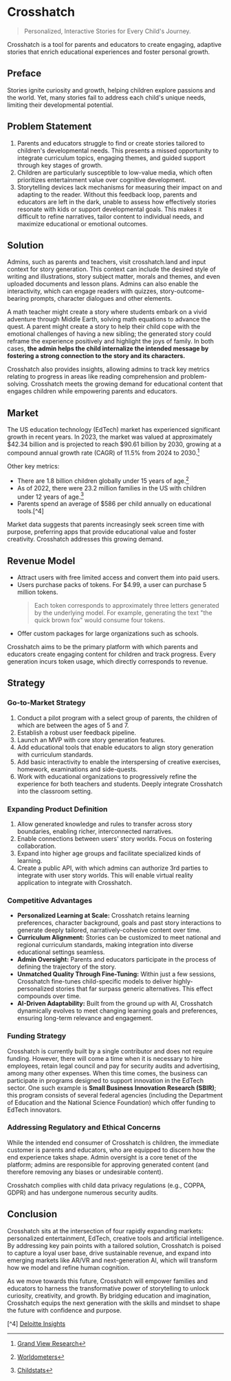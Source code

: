 # Crosshatch

> Personalized, Interactive Stories for Every Child's Journey.

Crosshatch is a tool for parents and educators to create engaging, adaptive stories that enrich
educational experiences and foster personal growth.

## Preface

Stories ignite curiosity and growth, helping children explore passions and the world. Yet, many
stories fail to address each child's unique needs, limiting their developmental potential.

## Problem Statement

1. Parents and educators struggle to find or create stories tailored to children's developmental
   needs. This presents a missed opportunity to integrate curriculum topics, engaging themes, and
   guided support through key stages of growth.
2. Children are particularly susceptible to low-value media, which often prioritizes entertainment
   value over cognitive development.
3. Storytelling devices lack mechanisms for measuring their impact on and adapting to the reader.
   Without this feedback loop, parents and educators are left in the dark, unable to assess how
   effectively stories resonate with kids or support developmental goals. This makes it difficult to
   refine narratives, tailor content to individual needs, and maximize educational or emotional
   outcomes.

## Solution

Admins, such as parents and teachers, visit crosshatch.land and input context for story generation.
This context can include the desired style of writing and illustrations, story subject matter,
morals and themes, and even uploaded documents and lesson plans. Admins can also enable the
interactivity, which can engage readers with quizzes, story-outcome-bearing prompts, character
dialogues and other elements.

A math teacher might create a story where students embark on a vivid adventure through Middle Earth,
solving math equations to advance the quest. A parent might create a story to help their child cope
with the emotional challenges of having a new sibling; the generated story could reframe the
experience positively and highlight the joys of family. In both cases, **the admin helps the child
internalize the intended message by fostering a strong connection to the story and its characters.**

Crosshatch also provides insights, allowing admins to track key metrics relating to progress in
areas like reading comprehension and problem-solving. Crosshatch meets the growing demand for
educational content that engages children while empowering parents and educators.

## Market

The US education technology (EdTech) market has experienced significant growth in recent years. In
2023, the market was valued at approximately $42.34 billion and is projected to reach $90.61 billion
by 2030, growing at a compound annual growth rate (CAGR) of 11.5% from 2024 to 2030.[^1]

Other key metrics:

- There are 1.8 billion children globally under 15 years of age.[^2]
- As of 2022, there were 23.2 million families in the US with children under 12 years of age.[^3]
- Parents spend an average of $586 per child annually on educational tools.[^4]

Market data suggests that parents increasingly seek screen time with purpose, preferring apps that
provide educational value and foster creativity. Crosshatch addresses this growing demand.

## Revenue Model

- Attract users with free limited access and convert them into paid users.
- Users purchase packs of tokens. For $4.99, a user can purchase 5 million tokens.
  > Each token corresponds to approximately three letters generated by the underlying model. For
  > example, generating the text "the quick brown fox" would consume four tokens.
- Offer custom packages for large organizations such as schools.

Crosshatch aims to be the primary platform with which parents and educators create engaging content
for children and track progress. Every generation incurs token usage, which directly corresponds to
revenue.

## Strategy

### Go-to-Market Strategy

1. Conduct a pilot program with a select group of parents, the children of which are between the
   ages of 5 and 7.
2. Establish a robust user feedback pipeline.
3. Launch an MVP with core story generation features.
4. Add educational tools that enable educators to align story generation with curriculum standards.
5. Add basic interactivity to enable the interspersing of creative exercises, homework, examinations
   and side-quests.
6. Work with educational organizations to progressively refine the experience for both teachers and
   students. Deeply integrate Crosshatch into the classroom setting.

### Expanding Product Definition

1. Allow generated knowledge and rules to transfer across story boundaries, enabling richer,
   interconnected narratives.
2. Enable connections between users' story worlds. Focus on fostering collaboration.
3. Expand into higher age groups and facilitate specialized kinds of learning.
4. Create a public API, with which admins can authorize 3rd parties to integrate with user story
   worlds. This will enable virtual reality application to integrate with Crosshatch.

### Competitive Advantages

- **Personalized Learning at Scale:** Crosshatch retains learning preferences, character background,
  goals and past story interactions to generate deeply tailored, narratively-cohesive content over
  time.
- **Curriculum Alignment:** Stories can be customized to meet national and regional curriculum
  standards, making integration into diverse educational settings seamless.
- **Admin Oversight:** Parents and educators participate in the process of defining the trajectory
  of the story.
- **Unmatched Quality Through Fine-Tuning:** Within just a few sessions, Crosshatch fine-tunes
  child-specific models to deliver highly-personalized stories that far surpass generic
  alternatives. This effect compounds over time.
- **AI-Driven Adaptability:** Built from the ground up with AI, Crosshatch dynamically evolves to
  meet changing learning goals and preferences, ensuring long-term relevance and engagement.

### Funding Strategy

Crosshatch is currently built by a single contributor and does not require funding. However, there
will come a time when it is necessary to hire employees, retain legal council and pay for security
audits and advertising, among many other expenses. When this time comes, the business can
participate in programs designed to support innovation in the EdTech sector. One such example is
**Small Business Innovation Research (SBIR)**; this program consists of several federal agencies
(including the Department of Education and the National Science Foundation) which offer funding to
EdTech innovators.

### Addressing Regulatory and Ethical Concerns

While the intended end consumer of Crosshatch is children, the immediate customer is parents and
educators, who are equipped to discern how the end experience takes shape. Admin oversight is a core
tenet of the platform; admins are responsible for approving generated content (and therefore
removing any biases or undesirable content).

Crosshatch complies with child data privacy regulations (e.g., COPPA, GDPR) and has undergone
numerous security audits.

## Conclusion

Crosshatch sits at the intersection of four rapidly expanding markets: personalized entertainment,
EdTech, creative tools and artificial intelligence. By addressing key pain points with a tailored
solution, Crosshatch is poised to capture a loyal user base, drive sustainable revenue, and expand
into emerging markets like AR/VR and next-generation AI, which will transform how we model and
refine human cognition.

As we move towards this future, Crosshatch will empower families and educators to harness the
transformative power of storytelling to unlock curiosity, creativity, and growth. By bridging
education and imagination, Crosshatch equips the next generation with the skills and mindset to
shape the future with confidence and purpose.

[^1]: [Grand View Research](https://www.grandviewresearch.com/horizon/outlook/education-technology-market/united-states?utm_source=chatgpt.com)

[^2]: [Worldometers](https://www.worldometers.info/world-population)

[^3]: [Childstats](https://www.childstats.gov/americaschildren/demo.asp?utm_source=chatgpt.com)

[^4]
[Deloitte Insights](https://www2.deloitte.com/us/en/insights/industry/retail-distribution/back-to-school-survey.html)
